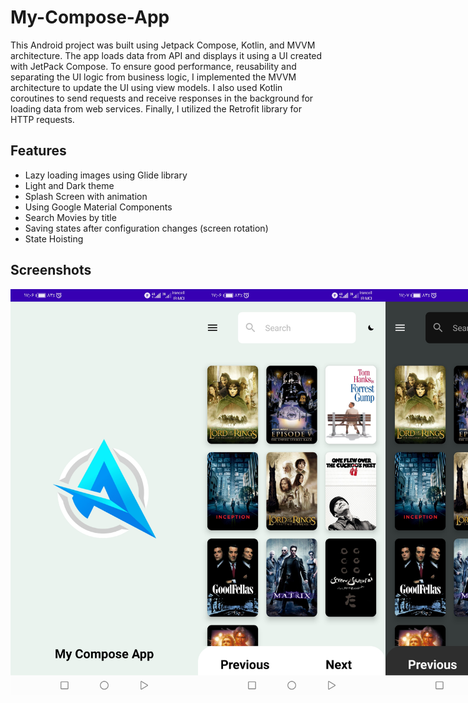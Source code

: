 # My-Compose-App
This Android project was built using Jetpack Compose, Kotlin, and MVVM architecture. The app loads data from API and displays it using a UI created with JetPack Compose. To ensure good performance, reusability and separating the UI logic from business logic, I implemented the MVVM architecture to update the UI using view models. I also used Kotlin coroutines to send requests and receive responses in the background for loading data from web services. Finally, I utilized the Retrofit library for HTTP requests.
## Features
* Lazy loading images using Glide library
* Light and Dark theme
* Splash Screen with animation
* Using Google Material Components
* Search Movies by title
* Saving states after configuration changes (screen rotation)
* State Hoisting

## Screenshots

<div style="display: flex;">
<img src="https://raw.githubusercontent.com/alidev20002/My-Compose-App/5b027e36f608f70cf0b0abf46ce56a6000bc70d4/screenshots/Screenshot_20230625_170644_com.example.composeproject.jpg" width="300">

<img src="https://github.com/alidev20002/My-Compose-App/blob/master/screenshots/Screenshot_20230625_170658_com.example.composeproject.jpg?raw=true" width="300">

<img src="https://github.com/alidev20002/My-Compose-App/blob/master/screenshots/Screenshot_20230625_170705_com.example.composeproject.jpg?raw=true" width="300">

<img src="https://github.com/alidev20002/My-Compose-App/blob/master/screenshots/Screenshot_20230625_170722_com.example.composeproject.jpg?raw=true" width="300">

<img src="https://github.com/alidev20002/My-Compose-App/blob/master/screenshots/Screenshot_20230625_170729_com.example.composeproject.jpg?raw=true" width="300">

<img src="https://github.com/alidev20002/My-Compose-App/blob/master/screenshots/Screenshot_20230625_170742_com.example.composeproject.jpg?raw=true" width="300">

<img src="https://github.com/alidev20002/My-Compose-App/blob/master/screenshots/Screenshot_20230625_170805_com.example.composeproject.jpg?raw=true" width="300">

<img src="https://github.com/alidev20002/My-Compose-App/blob/master/screenshots/Screenshot_20230625_170813_com.example.composeproject.jpg?raw=true" width="300">

<img src="https://github.com/alidev20002/My-Compose-App/blob/master/screenshots/Screenshot_20230625_170929_com.example.composeproject.jpg?raw=true" width="300">

<img src="https://github.com/alidev20002/My-Compose-App/blob/master/screenshots/Screenshot_20230625_170914_com.example.composeproject.jpg?raw=true" width="300">
</div>
